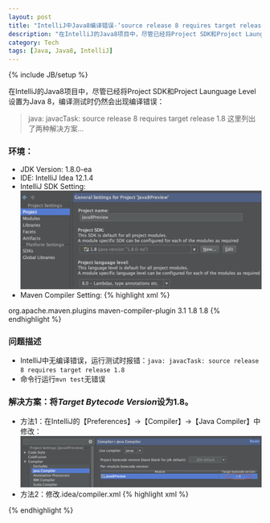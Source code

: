 ```yaml
---
layout: post
title: "IntelliJ中Java8编译错误-‘source release 8 requires target release 1.8’"
description: "在IntelliJ的Java8项目中，尽管已经将Project SDK和Project Launguage Level设置为Java 8，编译测试时仍然会出现编译错误： \n>java: javacTask: source release 8 requires target release 1.8 \n这里列出了两种解决方案..."
category: Tech
tags: [Java, Java8, IntelliJ]
---
```

{% include JB/setup %}

在IntelliJ的Java8项目中，尽管已经将Project SDK和Project Launguage Level设置为Java 8，编译测试时仍然会出现编译错误：
>java: javacTask: source release 8 requires target release 1.8
这里列出了两种解决方案...

### 环境：

* JDK Version: 1.8.0-ea
* IDE: IntelliJ Idea 12.1.4 
* IntelliJ SDK Setting: ![IntelliJJava8Setting](/assets/image/posts/idea-java8-setting.png)
* Maven Compiler Setting:
{% highlight xml %}
<plugin>
    <groupId>org.apache.maven.plugins</groupId>
    <artifactId>maven-compiler-plugin</artifactId>
    <version>3.1</version>
    <configuration>
        <source>1.8</source>
        <target>1.8</target>
    </configuration>
</plugin>
{% endhighlight %}

### 问题描述

* IntelliJ中无编译错误，运行测试时报错：`java: javacTask: source release 8 requires target release 1.8`
* 命令行运行`mvn test`无错误

### 解决方案：将*Target Bytecode Version*设为1.8。

* 方法1：在IntelliJ的【Preferences】->【Compiler】->【Java Compiler】中修改：![IntelliJJavaCompiler8](/assets/image/posts/intellij-java-compiler-1-8.png)
* 方法2：修改.idea/compiler.xml
{% highlight xml %}
<bytecodeTargetLevel>
  <module name="Java8Preview" target="1.8" />
</bytecodeTargetLevel>
{% endhighlight %}